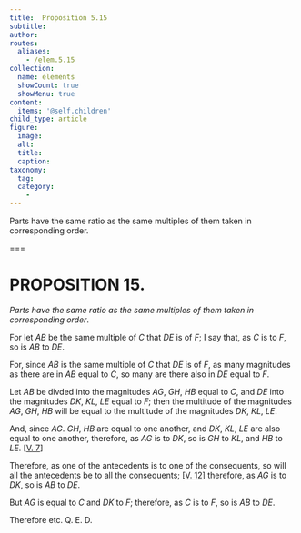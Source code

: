 ```yaml
---
title:  Proposition 5.15
subtitle: 
author:
routes:
  aliases:
    - /elem.5.15
collection:
  name: elements
  showCount: true
  showMenu: true
content:
  items: '@self.children'
child_type: article
figure:
  image:
  alt:
  title:
  caption:
taxonomy:
  tag:
  category:
    - 
---
```


<p><emph>Parts have the same ratio as the same multiples of them taken in corresponding order</emph>. </p>

===

<h1>PROPOSITION 15.</h1>
<p><em>Parts have the same ratio as the same multiples of them taken in corresponding order</em>. </p>

<p>For let <em>AB</em> be the same multiple of <em>C</em> that <em>DE</em> is of <em>F</em>; I say that, as <em>C</em> is to <em>F</em>, so is <em>AB</em> to <em>DE</em>. 
      </p>

<p>For, since <em>AB</em> is the same multiple of <em>C</em> that <em>DE</em> is of <em>F</em>, as many magnitudes as there are in <em>AB</em> equal to <em>C</em>, so many are there also in <em>DE</em> equal to <em>F</em>. </p>

<p>Let <em>AB</em> be divded into the magnitudes <em>AG</em>, <em>GH</em>, <em>HB</em> equal to <em>C</em>, and <em>DE</em> into the magnitudes <em>DK</em>, <em>KL</em>, <em>LE</em> equal to <em>F</em>; then the multitude of the magnitudes <em>AG</em>, <em>GH</em>, <em>HB</em> will be equal to the multitude of the magnitudes <em>DK</em>, <em>KL</em>, <em>LE</em>. </p>

<p>And, since <em>AG</em>. <em>GH</em>, <em>HB</em> are equal to one another, and <em>DK</em>, <em>KL</em>, <em>LE</em> are also equal to one another, therefore, as <em>AG</em> is to <em>DK</em>, so is <em>GH</em> to <em>KL</em>, and <em>HB</em> to <em>LE</em>. [<a href="/elem.5.7">V. 7</a>] </p>

<p>Therefore, as one of the antecedents is to one of the consequents, so will all the antecedents be to all the consequents; [<a href="/elem.5.12">V. 12</a>] <span class="center">therefore, as <em>AG</em> is to <em>DK</em>, so is <em>AB</em> to <em>DE</em>.</span>
       <pb n="164"/></p>

<p>But <em>AG</em> is equal to <em>C</em> and <em>DK</em> to <em>F</em>; <span class="center">therefore, as <em>C</em> is to <em>F</em>, so is <em>AB</em> to <em>DE</em>.</span>
      </p>

<p>Therefore etc. Q. E. D.</p>
